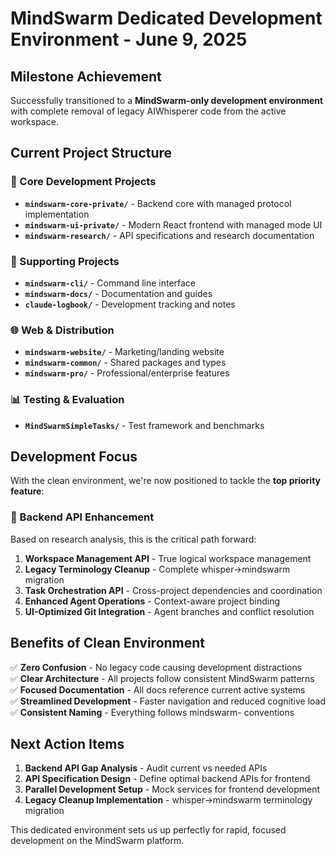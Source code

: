 # MindSwarm Dedicated Development Environment - June 9, 2025

## Milestone Achievement
Successfully transitioned to a **MindSwarm-only development environment** with complete removal of legacy AIWhisperer code from the active workspace.

## Current Project Structure

### **🎯 Core Development Projects**
- **`mindswarm-core-private/`** - Backend core with managed protocol implementation
- **`mindswarm-ui-private/`** - Modern React frontend with managed mode UI
- **`mindswarm-research/`** - API specifications and research documentation

### **🔧 Supporting Projects**
- **`mindswarm-cli/`** - Command line interface
- **`mindswarm-docs/`** - Documentation and guides
- **`claude-logbook/`** - Development tracking and notes

### **🌐 Web & Distribution**
- **`mindswarm-website/`** - Marketing/landing website
- **`mindswarm-common/`** - Shared packages and types
- **`mindswarm-pro/`** - Professional/enterprise features

### **📊 Testing & Evaluation**
- **`MindSwarmSimpleTasks/`** - Test framework and benchmarks

## Development Focus

With the clean environment, we're now positioned to tackle the **top priority feature**:

### **🚀 Backend API Enhancement**
Based on research analysis, this is the critical path forward:

1. **Workspace Management API** - True logical workspace management
2. **Legacy Terminology Cleanup** - Complete whisper→mindswarm migration  
3. **Task Orchestration API** - Cross-project dependencies and coordination
4. **Enhanced Agent Operations** - Context-aware project binding
5. **UI-Optimized Git Integration** - Agent branches and conflict resolution

## Benefits of Clean Environment

✅ **Zero Confusion** - No legacy code causing development distractions  
✅ **Clear Architecture** - All projects follow consistent MindSwarm patterns  
✅ **Focused Documentation** - All docs reference current active systems  
✅ **Streamlined Development** - Faster navigation and reduced cognitive load  
✅ **Consistent Naming** - Everything follows mindswarm- conventions

## Next Action Items

1. **Backend API Gap Analysis** - Audit current vs needed APIs
2. **API Specification Design** - Define optimal backend APIs for frontend
3. **Parallel Development Setup** - Mock services for frontend development
4. **Legacy Cleanup Implementation** - whisper→mindswarm terminology migration

This dedicated environment sets us up perfectly for rapid, focused development on the MindSwarm platform.
